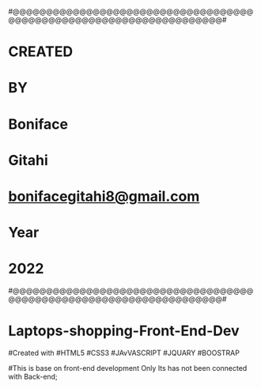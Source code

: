





















#@@@@@@@@@@@@@@@@@@@@@@@@@@@@@@@@@@@@@@@@@@@@@@@@@@@@@@@@@@@@@@@@@@@@#
#   CREATED 
#           BY
#               Boniface
#                       Gitahi
#                             bonifacegitahi8@gmail.com
#                        Year 
#                   2022
#@@@@@@@@@@@@@@@@@@@@@@@@@@@@@@@@@@@@@@@@@@@@@@@@@@@@@@@@@@@@@@@@@@@@#

# Laptops-shopping-Front-End-Dev
#Created with 
#HTML5
#CSS3
#JAvVASCRIPT
#JQUARY
#BOOSTRAP

#This is base on front-end development Only Its has not been connected with Back-end;
